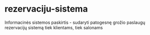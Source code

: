 # rezervaciju-sistema
Informacinės sistemos paskirtis - sudaryti patogesnę grožio paslaugų rezervacijų sistemą tiek klientams, tiek salonams
